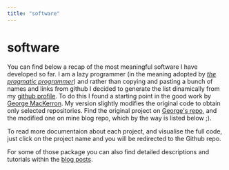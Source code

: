 ```yaml
---
title: "software"
---
```

# software

You can find below a recap of the most meaningful software I have developed so far. I am a lazy programmer (in the meaning adopted by [*the pragmatic programmer*](https://amzn.to/2HkfLRl)) and rather than copying and pasting a bunch of names and links from github I decided to generate the list dinamically from my [github profile](https://github.com/AndreaCirilloAC).
To do this I found a starting point in the good work by [George MacKerron](http://mackerron.com/home/). My version slightly modifies the original code to obtain only selected repositories. Find the original project on [George's repo](https://github.com/jawj/github-widget), and the modified one on mine blog repo, which by the way is listed below ;).

To read more documentaion about each project, and visualise the full code, just click on the project name and you will be redirected to the Github repo.

For some of those package you can also find detailed descriptions and tutorials within the [blog posts](/post).

